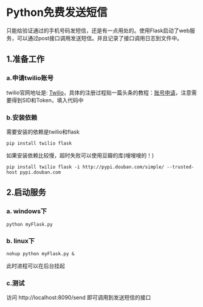# Python免费发送短信
只能给验证通过的手机号码发短信，还是有一点用处的。使用Flask启动了web服务，可以通过post接口调用发送短信。并且记录了接口调用日志到文件中。

## 1.准备工作

### a.申请twilio账号
twilio官网地址是: [Twilio](https://www.twilio.com/)，具体的注册过程贴一篇头条的教程：[账号申请](https://www.toutiao.com/i6643962078631559693/?tt_from=weixin&utm_campaign=client_share&wxshare_count=1&timestamp=1547010880&app=news_article&utm_source=weixin&iid=53865048831&utm_medium=toutiao_ios&group_id=6643962078631559693)，注意需要得到SID和Token，填入代码中

### b.安装依赖
需要安装的依赖是twilio和flask

`pip install twilio flask`

如果安装依赖比较慢，超时失败可以使用豆瓣的库(嗖嗖嗖的！)

`pip install twilio flask -i http://pypi.douban.com/simple/ --trusted-host pypi.douban.com`

## 2.启动服务

### a. windows下

`python myFlask.py`

### b. linux下

`nohup python myFlask.py &`

此时进程可以在后台挂起

### c.测试
访问 http://localhost:8090/send 即可调用到发送短信的接口
